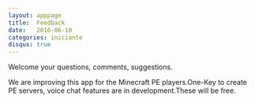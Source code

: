 ```yaml
---
layout: apppage
title:  Feedback
date:   2016-06-10
categories: iniciante
disqus: true
---
```


Welcome your questions, comments, suggestions.  

We are improving this app for the Minecraft PE players.One-Key to create PE servers, voice chat features are in development.These will be free.  


